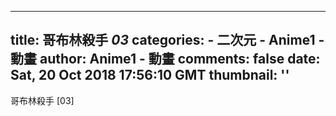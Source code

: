 
---
title: 哥布林殺手 _03_
categories: 
    - 二次元
    - Anime1 - 動畫
author: Anime1 - 動畫
comments: false
date: Sat, 20 Oct 2018 17:56:10 GMT
thumbnail: ''
---

<div>   
哥布林殺手 [03]  
</div>
            